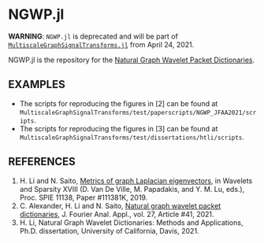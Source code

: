 # NGWP.jl

<!-- [![Build Status](https://travis-ci.com/haotian127/NGWP.jl.svg?branch=master)](https://travis-ci.com/haotian127/NGWP.jl)
[![Build Status](https://ci.appveyor.com/api/projects/status/github/haotian127/NGWP.jl?svg=true)](https://ci.appveyor.com/project/haotian127/NGWP-jl)
[![Coverage](https://codecov.io/gh/haotian127/NGWP.jl/branch/master/graph/badge.svg)](https://codecov.io/gh/haotian127/NGWP.jl)
[![Coverage](https://coveralls.io/repos/github/haotian127/NGWP.jl/badge.svg?branch=master)](https://coveralls.io/github/haotian127/NGWP.jl?branch=master) -->

**WARNING**: `NGWP.jl` is deprecated and will be part of [`MultiscaleGraphSignalTransforms.jl`](https://github.com/UCD4IDS/MultiscaleGraphSignalTransforms.jl) from April 24, 2021.

NGWP.jl is the repository for the [Natural Graph Wavelet Packet Dictionaries](https://link.springer.com/article/10.1007/s00041-021-09832-3).

<!-- ## SETUP

To install the NGWP.jl (Natural Graph Wavelet Packets), run
```julia
]
(@v1.6) pkg> add https://gitlab.com/UCD4IDS/MTSG.jl.git
(@v1.6) pkg> add https://github.com/UCD4IDS/NGWP.jl.git
(@v1.6) pkg> test NGWP
using NGWP
``` -->

## EXAMPLES

* The scripts for reproducing the figures in [2] can be found at `MultiscaleGraphSignalTransforms/test/paperscripts/NGWP_JFAA2021/scripts`.
* The scripts for reproducing the figures in [3] can be found at `MultiscaleGraphSignalTransforms/test/dissertations/htli/scripts`.

## REFERENCES

1. H. Li and N. Saito, [Metrics of graph Laplacian eigenvectors](https://www.math.ucdavis.edu/~saito/publications/metgraphlap.html), in Wavelets and Sparsity XVIII (D. Van De Ville, M. Papadakis, and Y. M. Lu, eds.), Proc. SPIE 11138, Paper #111381K, 2019.
2. C. Alexander, H. Li and N. Saito, [Natural graph wavelet packet dictionaries](https://link.springer.com/article/10.1007/s00041-021-09832-3), J. Fourier Anal. Appl., vol. 27, Article \#41, 2021.
3. H. Li, Natural Graph Wavelet Dictionaries: Methods and Applications, Ph.D. dissertation, University of California, Davis, 2021.
